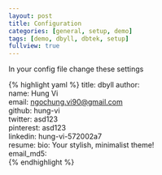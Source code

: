 ```yaml
---
layout: post
title: Configuration
categories: [general, setup, demo]
tags: [demo, dbyll, dbtek, setup]
fullview: true
---
```


In your config file change these settings

{% highlight yaml %}
title: dbyll
author:  
  name: Hung Vi  
  email: ngochung.vi90@gmail.com  
  github: hung-vi  
  twitter: asd123  
  pinterest: asd123  
  linkedin: hung-vi-572002a7  
  resume: 
  bio: Your stylish,  minimalist theme!  
  email_md5:   
{% endhighlight %}